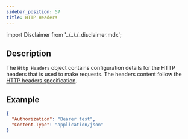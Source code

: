 ```yaml
---
sidebar_position: 57
title: HTTP Headers
---
```


import Disclaimer from '../.././\_disclaimer.mdx';

<Disclaimer />

## Description

The `Http Headers` object contains configuration details for the HTTP headers that is used to make requests. The headers content follow the [HTTP headers specification](https://developer.mozilla.org/en-US/docs/Web/HTTP/Headers).

## Example

```json
{
  "Authorization": "Bearer test",
  "Content-Type": "application/json"
}
```
